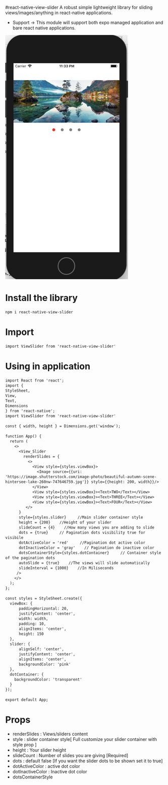 #react-native-view-slider
A robust simple lightweight library for sliding views/images/anything in react-native applications.

- Support
  -> This module will support both expo managed application and bare react native applications.


![React-native-view-slider](demo.png)


# Install the library

    npm i react-native-view-slider

# Import

    import ViewSlider from 'react-native-view-slider'

# Using in application

    import React from 'react';
    import {
    StyleSheet,
    View,
    Text,
    Dimensions
    } from 'react-native';
    import ViewSlider from 'react-native-view-slider'

    const { width, height } = Dimensions.get('window');

    function App() {
      return (
        <>
          <View_Slider 
            renderSlides = {
              <>
                <View style={styles.viewBox}>
                  <Image source={{uri: 'https://image.shutterstock.com/image-photo/beautiful-autumn-scene-hintersee-lake-260nw-747646759.jpg'}} style={{height: 200, width}}/>
                </View>
                <View style={styles.viewBox}><Text>TWO</Text></View>
                <View style={styles.viewBox}><Text>THREE</Text></View>
                <View style={styles.viewBox}><Text>FOUR</Text></View>
             </>
          }
          style={styles.slider}     //Main slider container style
          height = {200}    //Height of your slider
          slideCount = {4}    //How many views you are adding to slide
          dots = {true}     // Pagination dots visibility true for visibile 
          dotActiveColor = 'red'     //Pagination dot active color
          dotInactiveColor = 'gray'    // Pagination do inactive color
          dotsContainerStyle={styles.dotContainer}     // Container style of the pagination dots
          autoSlide = {true}    //The views will slide automatically
          slideInterval = {1000}    //In Miliseconds
         />
        </>
      );
    };

    const styles = StyleSheet.create({
      viewBox: {
          paddingHorizontal: 20,
          justifyContent: 'center',
          width: width,
          padding: 10,
          alignItems: 'center',
          height: 150
      },
      slider: {
          alignSelf: 'center',
          justifyContent: 'center',
          alignItems: 'center',
          backgroundColor: 'pink'
      },
      dotContainer: {
        backgroundColor: 'transparent'
      }
    });

    export default App;


# Props

* renderSlides : Views/sliders content 
* style : slider container style[ Full customize your slider container with style prop ]
* height : Your slider height
* slideCount : Number of slides you are giving [Required]
* dots : default false [If you want the slider dots to be shown set it to true]
* dotActiveColor : active dot color
* dotInactiveColor : Inactive dot color 
* dotsContainerStyle